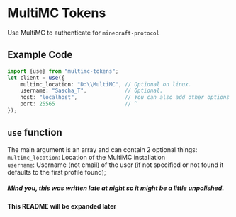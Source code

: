 # MultiMC Tokens
Use MultiMC to authenticate for `minecraft-protocol`

## Example Code
```typescript
import {use} from "multimc-tokens";
let client = use({
    multimc_location: "D:\\MultiMC", // Optional on linux.
    username: "Sascha_T",            // Optional.
    host: "localhost",               // You can also add other options as you would normally.
    port: 25565                      // ^
});
```

## `use` function
The main argument is an array and can contain 2 optional things: \
`multimc_location`: Location of the MultiMC installation \
`username`: Username (not email) of the user (if not specified or not found it defaults to the first profile found);

##### Mind you, this was written late at night so it might be a little unpolished.


#### This README will be expanded later
